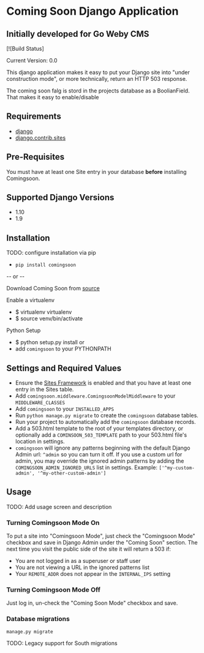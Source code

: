 # Coming Soon Django Application
## Initially developed for Go Weby CMS

[![Build Status]

Current Version: 0.0

This django application makes it easy to put your Django site into "under construction mode", or more technically, return an HTTP 503 response.

The coming soon falg is stord in the projects database as a BoolianField. That makes it easy to enable/disable

## Requirements
- [django](https://www.djangoproject.com/download/)
- [django.contrib.sites](https://docs.djangoproject.com/en/1.8/ref/contrib/sites/)

## Pre-Requisites
You must have at least one Site entry in your database **before** installing Comingsoon.

## Supported Django Versions
- 1.10
- 1.9

## Installation
TODO: configure installation via pip
  - `pip install comingsoon`

-- or --

Download Coming Soon from [source](https://github.com/Django-Hatchery/goweby-comingsoon/archive/master.zip)

Enable a virtualenv

  - $ virtualenv virtualenv
  - $ source venv/bin/activate

Python Setup  
  - $ python setup.py install
  or
  - add `comingsoon` to your PYTHONPATH

## Settings and Required Values
- Ensure the [Sites Framework](https://docs.djangoproject.com/en/1.8/ref/contrib/sites/) is enabled and that you have at least one entry in the Sites table.
- Add `comingsoon.middleware.ComingsoonModelMiddleware` to your `MIDDLEWARE_CLASSES`
- Add `comingsoon` to your `INSTALLED_APPS`
- Run `python manage.py migrate` to create the `comingsoon` database tables.
- Run your project to automatically add the `comingsoon` database records.
- Add a 503.html template to the root of your templates directory, or optionally add a `COMINSOON_503_TEMPLATE` path to your 503.html file's location in settings.
- `comingsoon` will ignore any patterns beginning with the default Django Admin url: `^admin` so you can turn it off. If you use a custom url for admin, you may override the ignored admin patterns by adding the ` COMINGSOON_ADMIN_IGNORED_URLS` list in settings.
Example: `['^my-custom-admin', '^my-other-custom-admin']`

## Usage
TODO: Add usage screen and description

### Turning Comingsoon Mode **On**
To put a site into "Comingsoon Mode", just check the "Comingsoon Mode" checkbox and save in Django Admin under the "Coming Soon" section. The next time you visit the public side of the site it will return a 503 if:

- You are not logged in as a superuser or staff user
- You are not viewing a URL in the ignored patterns list
- Your `REMOTE_ADDR` does not appear in the `INTERNAL_IPS` setting

### Turning Comingsoon Mode **Off**
Just log in, un-check the "Coming Soon Mode" checkbox and save.

### Database migrations
  `manage.py migrate`

  TODO: Legacy support for South migrations
